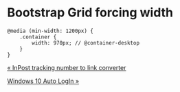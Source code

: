 # Bootstrap Grid forcing width

    @media (min-width: 1200px) {
        .container {
            width: 970px; // @container-desktop
        }
    }



[« InPost tracking number to link converter](inpost-tracking-number-to-link-converter.html)

[Windows 10 Auto LogIn »](windows-10-auto-login.html)


